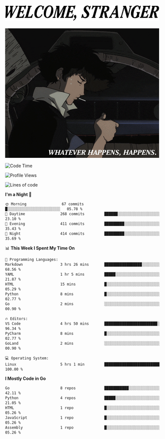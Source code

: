 <h1><picture>
  <source media="(prefers-color-scheme: dark)" srcset="./headers/welcome_white.png">
  <img alt="WELCOME, STRANGER" src="./headers/welcome.png" width="500">
</picture></h1>

![Whatever happens, happens](./whatever_happens.gif)

<!--START_SECTION:waka-->
![Code Time](http://img.shields.io/badge/Code%20Time-5%20hrs%201%20min-blue)

![Profile Views](http://img.shields.io/badge/Profile%20Views-3-blue)

![Lines of code](https://img.shields.io/badge/From%20Hello%20World%20I%27ve%20Written-686.1%20thousand%20lines%20of%20code-blue)

**I'm a Night 🦉** 

```text
🌞 Morning                67 commits          █░░░░░░░░░░░░░░░░░░░░░░░░   05.78 % 
🌆 Daytime                268 commits         ██████░░░░░░░░░░░░░░░░░░░   23.10 % 
🌃 Evening                411 commits         █████████░░░░░░░░░░░░░░░░   35.43 % 
🌙 Night                  414 commits         █████████░░░░░░░░░░░░░░░░   35.69 % 
```


📊 **This Week I Spent My Time On** 

```text
💬 Programming Languages: 
Markdown                 3 hrs 26 mins       █████████████████░░░░░░░░   68.56 % 
YAML                     1 hr 5 mins         █████░░░░░░░░░░░░░░░░░░░░   21.87 % 
HTML                     15 mins             █░░░░░░░░░░░░░░░░░░░░░░░░   05.29 % 
Python                   8 mins              █░░░░░░░░░░░░░░░░░░░░░░░░   02.77 % 
Go                       2 mins              ░░░░░░░░░░░░░░░░░░░░░░░░░   00.90 % 

🔥 Editors: 
VS Code                  4 hrs 50 mins       ████████████████████████░   96.34 % 
PyCharm                  8 mins              █░░░░░░░░░░░░░░░░░░░░░░░░   02.77 % 
GoLand                   2 mins              ░░░░░░░░░░░░░░░░░░░░░░░░░   00.90 % 

💻 Operating System: 
Linux                    5 hrs 1 min         █████████████████████████   100.00 % 
```

**I Mostly Code in Go** 

```text
Go                       8 repos             ███████████░░░░░░░░░░░░░░   42.11 % 
Python                   4 repos             █████░░░░░░░░░░░░░░░░░░░░   21.05 % 
HTML                     1 repo              █░░░░░░░░░░░░░░░░░░░░░░░░   05.26 % 
JavaScript               1 repo              █░░░░░░░░░░░░░░░░░░░░░░░░   05.26 % 
Assembly                 1 repo              █░░░░░░░░░░░░░░░░░░░░░░░░   05.26 % 
```




<!--END_SECTION:waka-->
